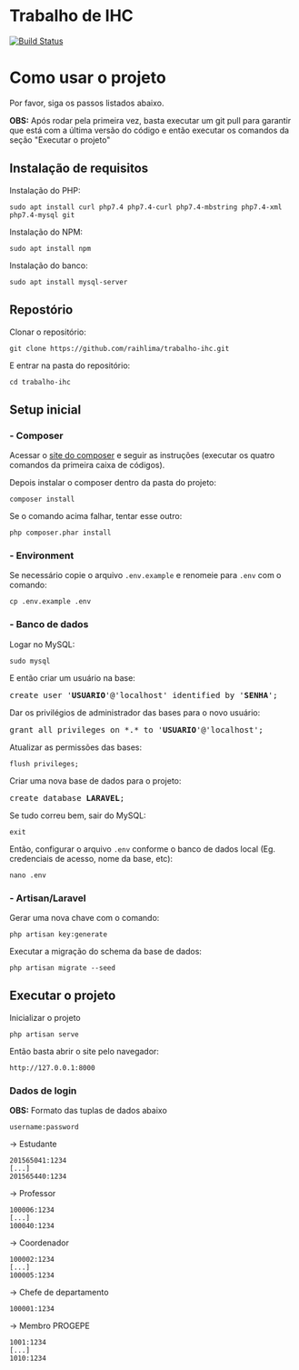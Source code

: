 # Trabalho de IHC

[![Build Status](https://travis-ci.org/joemccann/dillinger.svg?branch=master)](https://github.com/raihlima/trabalho-ihc)

# Como usar o projeto

Por favor, siga os passos listados abaixo.

**OBS:** Após rodar pela primeira vez, basta executar um git pull para garantir que está com a última versão do código e então executar os comandos da seção "Executar o projeto"

## Instalação de requisitos

Instalação do PHP: 
```
sudo apt install curl php7.4 php7.4-curl php7.4-mbstring php7.4-xml php7.4-mysql git
``` 

Instalação do NPM:
```
sudo apt install npm
```

Instalação do banco:
```
sudo apt install mysql-server
```

## Repostório

Clonar o repositório:
```
git clone https://github.com/raihlima/trabalho-ihc.git
```

E entrar na pasta do repositório:
```
cd trabalho-ihc
```

## Setup inicial

### - Composer

Acessar o [site do composer](https://getcomposer.org/download/) e seguir as instruções (executar os quatro comandos da primeira caixa de códigos).

Depois instalar o composer dentro da pasta do projeto: 
```
composer install
``` 
Se o comando acima falhar, tentar esse outro:
```
php composer.phar install
```

### - Environment

Se necessário copie o arquivo `.env.example` e renomeie para `.env` com o comando:
```
cp .env.example .env
``` 

### - Banco de dados

Logar no MySQL:
```
sudo mysql
``` 

E então criar um usuário na base:
<pre>
create user '<b>USUARIO</b>'@'localhost' identified by '<b>SENHA</b>';
</pre>

Dar os privilégios de administrador das bases para o novo usuário:
<pre>
grant all privileges on *.* to '<b>USUARIO</b>'@'localhost';
</pre>

Atualizar as permissões das bases:
```
flush privileges;
```

Criar uma nova base de dados para o projeto:
<pre>
create database <b>LARAVEL</b>;
</pre>

Se tudo correu bem, sair do MySQL:
```
exit
```

Então, configurar o arquivo `.env` conforme o banco de dados local (Eg. credenciais de acesso, nome da base, etc):
```
nano .env
```

### - Artisan/Laravel

Gerar uma nova chave com o comando:
```
php artisan key:generate
```

Executar a migração do schema da base de dados:
```
php artisan migrate --seed
```

## Executar o projeto

Inicializar o projeto
```
php artisan serve
```
Então basta abrir o site pelo navegador:
```
http://127.0.0.1:8000
```

### Dados de login

**OBS:** Formato das tuplas de dados abaixo
```
username:password
```

-> Estudante
```
201565041:1234
[...]
201565440:1234
```
-> Professor
```
100006:1234
[...]
100040:1234
```
-> Coordenador
```
100002:1234
[...]
100005:1234
```
-> Chefe de departamento
```
100001:1234
```
-> Membro PROGEPE
```
1001:1234
[...]
1010:1234
```
